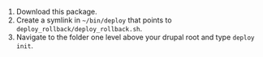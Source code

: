 1. Download this package.
2. Create a symlink in `~/bin/deploy` that points to `deploy_rollback/deploy_rollback.sh`.
3. Navigate to the folder one level above your drupal root and type `deploy init`.
